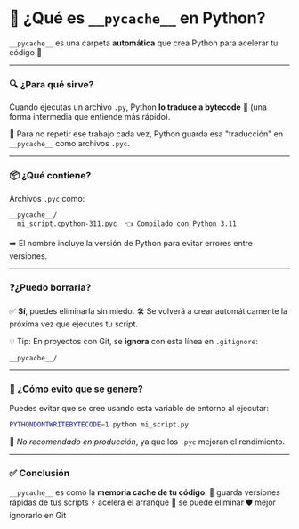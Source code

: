 # 🧠 ¿Qué es `__pycache__` en Python?

`__pycache__` es una carpeta **automática** que crea Python para acelerar tu código 🚀

---

### 🔍 ¿Para qué sirve?

Cuando ejecutas un archivo `.py`, Python **lo traduce a bytecode** 🧾 (una forma intermedia que entiende más rápido).

🔁 Para no repetir ese trabajo cada vez, Python guarda esa "traducción" en `__pycache__` como archivos `.pyc`.

---

### 📦 ¿Qué contiene?

Archivos `.pyc` como:

```
__pycache__/
  mi_script.cpython-311.pyc  👈 Compilado con Python 3.11
```

➡️ El nombre incluye la versión de Python para evitar errores entre versiones.

---

### ❓¿Puedo borrarla?

✅ **Sí**, puedes eliminarla sin miedo.
🛠️ Se volverá a crear automáticamente la próxima vez que ejecutes tu script.

💡 Tip: En proyectos con Git, se **ignora** con esta línea en `.gitignore`:

```
__pycache__/
```

---

### 🚫 ¿Cómo evito que se genere?

Puedes evitar que se cree usando esta variable de entorno al ejecutar:

```bash
PYTHONDONTWRITEBYTECODE=1 python mi_script.py
```

🧩 *No recomendado en producción*, ya que los `.pyc` mejoran el rendimiento.

---

### ✅ Conclusión

`__pycache__` es como la **memoria cache de tu código**:
📂 guarda versiones rápidas de tus scripts
⚡ acelera el arranque
🧹 se puede eliminar
🛡️ mejor ignorarlo en Git

